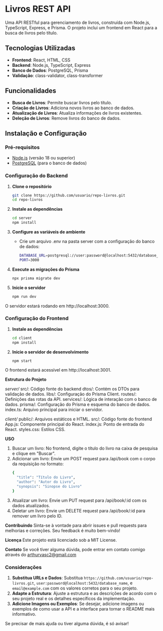 # Livros REST API

Uma API RESTful para gerenciamento de livros, construída com Node.js, TypeScript, Express, e Prisma. O projeto inclui um frontend em React para a busca de livros pelo título.

## Tecnologias Utilizadas

- **Frontend**: React, HTML, CSS
- **Backend**: Node.js, TypeScript, Express
- **Banco de Dados**: PostgreSQL, Prisma
- **Validação**: class-validator, class-transformer

## Funcionalidades

- **Busca de Livros**: Permite buscar livros pelo título.
- **Criação de Livros**: Adiciona novos livros ao banco de dados.
- **Atualização de Livros**: Atualiza informações de livros existentes.
- **Deleção de Livros**: Remove livros do banco de dados.

## Instalação e Configuração

### Pré-requisitos

- [Node.js](https://nodejs.org/) (versão 18 ou superior)
- [PostgreSQL](https://www.postgresql.org/) (para o banco de dados)

### Configuração do Backend

1. **Clone o repositório**

   ```bash
   git clone https://github.com/usuario/repo-livros.git
   cd repo-livros
2. **Instale as dependências**
   ```bash
   cd server
   npm install
3. **Configure as variáveis de ambiente**
   - Crie um arquivo .env na pasta server com a configuração do banco de dados:
     ```bash
     DATABASE_URL=postgresql://user:password@localhost:5432/database_name
     PORT=3000
4. **Execute as migrações do Prisma**
   ```bash
   npx prisma migrate dev
5. **Inicie o servidor**
   ```bash
   npm run dev
 O servidor estará rodando em http://localhost:3000.

 ### Configuração do Frontend
 
1. **Instale as dependências**
   ```bash
   cd client
   npm install
2. **Inicie o servidor de desenvolvimento**
   ```bash
   npm start
O frontend estará acessível em http://localhost:3001.

**Estrutura do Projeto**

*server/*
src/: Código fonte do backend
dtos/: Contém os DTOs para validação de dados.
libs/: Configuração do Prisma Client.
routes/: Definições das rotas da API.
services/: Lógica de interação com o banco de dados.
prisma/: Configuração do Prisma e esquema do banco de dados.
index.ts: Arquivo principal para iniciar o servidor.

*client/*
public/: Arquivos estáticos e HTML.
src/: Código fonte do frontend
App.js: Componente principal do React.
index.js: Ponto de entrada do React.
styles.css: Estilos CSS.
   
**USO**

1. Buscar um livro: No frontend, digite o título do livro na caixa de pesquisa e clique em "Buscar".
2. Adicionar um livro: Envie um POST request para /api/book com o corpo da requisição no formato:
   ```bash
   {
     "title": "Título do Livro",
     "author": "Autor do Livro",
     "synopsis": "Sinopse do Livro"
   }
3. Atualizar um livro: Envie um PUT request para /api/book/:id com os dados atualizados.
4. Deletar um livro: Envie um DELETE request para /api/book/:id para remover um livro pelo ID.

**Contribuindo**
Sinta-se à vontade para abrir issues e pull requests para melhorias e correções. Seu feedback é muito bem-vindo!

**Licença**
Este projeto está licenciado sob a MIT License.

**Contato**
Se você tiver alguma dúvida, pode entrar em contato comigo através do arthurvasc2@gmail.com

### Considerações
1. **Substitua URLs e Dados**: Substitua `https://github.com/usuario/repo-livros.git`, `user:password@localhost:5432/database_name`, e `email@example.com` com os valores corretos para o seu projeto.
2. **Adapte a Estrutura**: Ajuste a estrutura e as descrições de acordo com o seu projeto real e os detalhes específicos da implementação.
3. **Adicione Imagens ou Exemplos**: Se desejar, adicione imagens ou exemplos de como usar a API e a interface para tornar o README mais informativo.

Se precisar de mais ajuda ou tiver alguma dúvida, é só avisar!




